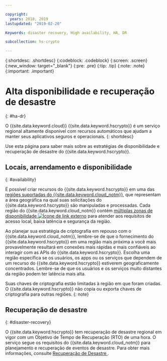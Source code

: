 ```yaml
---

copyright:
  years: 2018, 2019
lastupdated: "2019-02-20"

Keywords: disaster recovery, High availability, HA, DR

subcollection: hs-crypto

---
```


{:shortdesc: .shortdesc}
{:codeblock: .codeblock}
{:screen: .screen}
{:new_window: target="_blank"}
{:pre: .pre}
{:tip: .tip}
{:note: .note}
{:important: .important}

# Alta disponibilidade e recuperação de desastre
{: #ha-dr}

O {{site.data.keyword.cloud}} {{site.data.keyword.hscrypto}} é um serviço regional altamente disponível com recursos automáticos que ajudam a manter seus aplicativos seguros e operacionais.
{: shortdesc}

Use esta página para saber mais sobre as estratégias de disponibilidade e recuperação de desastre do {{site.data.keyword.hscrypto}}.

## Locais, arrendamento e disponibilidade
{: #availability}

<!-- {{site.data.keyword.hscrypto}} is a multi-tenant, regional service. -->

É possível criar recursos do {{site.data.keyword.hscrypto}} em uma das [regiões suportadas do {{site.data.keyword.cloud_notm}}](/docs/services/hs-crypto/regions.html), que representam a área geográfica na qual suas solicitações do {{site.data.keyword.hscrypto}} são manipuladas e processadas. Cada região do {{site.data.keyword.cloud_notm}} contém [múltiplas zonas de disponibilidade ![Ícone de link externo](../../icons/launch-glyph.svg "Ícone de link externo")](https://www.ibm.com/blogs/bluemix/2018/06/expansion-availability-zones-global-regions/) para atender aos requisitos de acesso local, baixa latência e segurança da região.

Ao planejar sua estratégia de criptografia em repouso com o {{site.data.keyword.cloud_notm}}, lembre-se de que o fornecimento do {{site.data.keyword.hscrypto}} em uma região mais próxima a você mais provavelmente resultará em conexões mais rápidas e mais confiáveis ao interagir com as APIs do {{site.data.keyword.hscrypto}}. Escolha uma região específica se os usuários, os apps ou os serviços que dependem de um recurso do {{site.data.keyword.hscrypto}} estiverem geograficamente concentrados. Lembre-se de que os usuários e os serviços muito distantes da região podem ter latência mais alta.

Suas chaves de criptografia estão limitadas à região em que foram criadas. O {{site.data.keyword.hscrypto}} não copia ou exporta chaves de criptografia para outras regiões.
{: note}

## Recuperação de desastre
{: #disaster-recovery}

O {{site.data.keyword.hscrypto}} tem recuperação de desastre regional em vigor com um Objetivo de Tempo de Recuperação (RTO) de uma hora. O serviço segue os requisitos do {{site.data.keyword.cloud_notm}} para planejamento e recuperação de eventos de desastre. Para obter mais informações, consulte  [ Recuperação de Desastre ](/docs/overview/zero_downtime.html#disaster-recovery).
